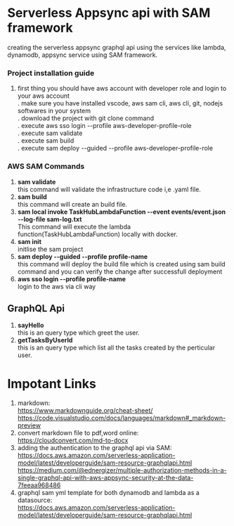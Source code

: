 # Serverless Appsync api with SAM framework

creating the serverless appsync graphql api using the services like lambda, dynamodb, appsync service using SAM framework.

### Project installation guide
1. first thing you should have aws account with developer role and login to your aws account <br/>
. make sure you have installed vscode, aws sam cli, aws cli, git, nodejs softwares in your system <br/>
. download the project with git clone command<br/>
. execute aws sso login --profile aws-developer-profile-role  <br/>
. execute sam validate <br/>
. execute sam build<br/>
. execute sam deploy --guided --profile aws-developer-profile-role <br/>


### AWS SAM Commands

1. **sam validate** <br/> this command will validate the infrastructure code i,e .yaml file.
2. **sam build** <br/> this command will create an build file.
3. **sam local invoke TaskHubLambdaFunction --event events/event.json --log-file sam-log.txt**<br/> This command will execute the lambda function(TaskHubLambdaFunction) locally with docker.
4. **sam init** <br/> initlise the sam project
5. **sam deploy --guided --profile profile-name** <br/> this command will deploy the build file which is created using sam build command and you can verify the change after successfull deployment
6. **aws sso login --profile profile-name** <br/> login to the aws via cli way

## GraphQL Api

1. **sayHello** <br/> this is an query type which greet the user.
2. **getTasksByUserId** <br/> this is an query type which list all the tasks created by the perticular user.

# Impotant Links

1. markdown:<br/>
   https://www.markdownguide.org/cheat-sheet/ <br/>
   https://code.visualstudio.com/docs/languages/markdown#_markdown-preview
2. convert markdown file to pdf,word online: <br/>
   https://cloudconvert.com/md-to-docx
3. adding the authentication to the graphql api via SAM:<br/>
   https://docs.aws.amazon.com/serverless-application-model/latest/developerguide/sam-resource-graphqlapi.html<br/>
   https://medium.com/@ednergizer/multiple-authorization-methods-in-a-single-graphql-api-with-aws-appsync-security-at-the-data-7feeaa968486
4. graphql sam yml template for both dynamodb and lambda as a datasource: <br/>
   https://docs.aws.amazon.com/serverless-application-model/latest/developerguide/sam-resource-graphqlapi.html
